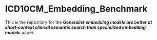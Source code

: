 # ICD10CM_Embedding_Benchmark

This is the repository for the **_Generalist embedding models are better at short-context clinical semantic search than specialized embedding models_** paper.
